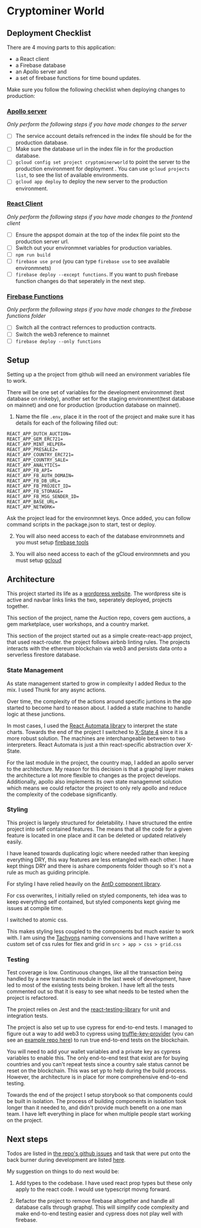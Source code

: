 # Cryptominer World

## Deployment Checklist

There are 4 moving parts to this application:

- a React client
- a Firebase database
- an Apollo server and
- a set of firebase functions for time bound updates.

Make sure you follow the following checklist when deploying changes to production:

### [Apollo server](https://github.com/CryptoMinerWorld/server)

_Only perform the following steps if you have made changes to the server_

- [ ] The service account details refrenced in the index file should be for the production database.
- [ ] Make sure the database url in the index file in for the production database.
- [ ] `gcloud config set project cryptominerworld` to point the server to the production environment for deployment . You can use `gcloud projects list`, to see the list of available environments.
- [ ] `gcloud app deploy` to deploy the new server to the production environment.

### [React Client](https://github.com/CryptoMinerWorld/auction/tree/master/src)

_Only perform the following steps if you have made changes to the frontend client_

- [ ] Ensure the appspot domain at the top of the index file point sto the production server url.
- [ ] Switch out your environmnet variables for production variables.
- [ ] `npm run build`
- [ ] `firebase use prod` (you can type `firebase use` to see available environmnets)
- [ ] `firebase deploy --except functions`. If you want to push firebase function changes do that seperately in the next step.

### [Firebase Functions](https://github.com/CryptoMinerWorld/auction/tree/master/functions)

_Only perform the following steps if you have made changes to the firebase functions folder_

- [ ] Switch all the contract refernces to production contracts.
- [ ] Switch the web3 reference to mainnet
- [ ] `firebase deploy --only functions`

## Setup

Setting up a the project from github will need an environment variables file to work.

There will be one set of variables for the development environmnet (test database on rinkeby), another set for the staging environment(test database on mainnet) and one for production (production database on mainnet).

1. Name the file `.env`, place it in the root of the project and make sure it has details for each of the following filled out:

```
REACT_APP_DUTCH_AUCTION=
REACT_APP_GEM_ERC721=
REACT_APP_MINT_HELPER=
REACT_APP_PRESALE2=
REACT_APP_COUNTRY_ERC721=
REACT_APP_COUNTRY_SALE=
REACT_APP_ANALYTICS=
REACT_APP_FB_API=
REACT_APP_FB_AUTH_DOMAIN=
REACT_APP_FB_DB_URL=
REACT_APP_FB_PROJECT_ID=
REACT_APP_FB_STORAGE=
REACT_APP_FB_MSG_SENDER_ID=
REACT_APP_BASE_URL=
REACT_APP_NETWORK=
```

Ask the project lead for the environmnet keys. Once added, you can follow command scripts in the package.json to start, test or deploy.

2. You will also need access to each of the database environmnets and you must setup [firebase tools](https://github.com/firebase/firebase-tools)

3. You will also need access to each of the gCloud environmnets and you must setup [gcloud](https://cloud.google.com/sdk/)

## Architecture

This project started its life as a [wordpress website](https://cryptominerworld.com/). The wordpress site is active and navbar links links the two, seperately deployed, projects together.

This section of the project, name the Auction repo, covers gem auctions, a gem marketplace, user workshops, and a country market.

This section of the project started out as a simple create-react-app project, that used react-router. the project follows airbnb linting rules. The projects interacts with the ethereum blockchain via web3 and persists data onto a serverless firestore database.

### State Management

As state management started to grow in complexity I added Redux to the mix. I used Thunk for any async actions.

Over time, the complexity of the actions around specific juntions in the app started to become hard to reason about. I added a state machine to handle logic at these junctions.

In most cases, I used the [React Automata library](https://github.com/MicheleBertoli/react-automata) to interpret the state charts. Towards the end of the project I switched to [X-State 4](https://xstate.js.org/docs/) since it is a more robust solution. The machines are interchangeable between to two interpreters. React Automata is just a thin react-specific abstraction over X-State.

For the last module in the project, the country map, I added an apollo server to the architecture. My reason for this decision is that a graphql layer makes the architecture a lot more flexible to changes as the project develops. Additionally, apollo also implements its own state managemnet solution which means we could refactor the project to only rely apollo and reduce the complexity of the codebase significantly.

### Styling

This project is largely structured for deletability. I have structured the entire project into self contained features. The means that all the code for a given feature is located in one place and it can be deleted or updated relatively easily.

I have leaned towards duplicating logic where needed rather than keeping everything DRY, this way features are less entangled with each other. I have kept things DRY and there is ashare components folder though so it's not a rule as much as guiding principle.

For styling I have relied heavily on the [AntD component library](https://ant.design/docs/react/introduce).

For css overwrites, I initially relied on styled components, teh idea was to keep everything self contained, but styled components kept giving me issues at compile time.

I switched to atomic css.

This makes styling less coupled to the components but much easier to work with. I am using the [Tachyons](https://tachyons.io/docs/) naming convensions and I have written a custom set of css rules for flex and grid in `src > app > css > grid.css`

### Testing

Test coverage is low. Continuous changes, like all the transaction being handled by a new transactin module in the last week of development, have led to most of the existing tests being broken. I have left all the tests commented out so that it is easy to see what needs to be tested when the project is refactored.

The project relies on Jest and the [react-testing-library](https://github.com/kentcdodds/react-testing-library) for unit and integration tests.

The project is also set up to use cypress for end-to-end tests. I managed to figure out a way to add web3 to cypress using [truffle-key-provider](https://www.npmjs.com/package/truffle-privatekey-provider) (you can see an [example repo here](https://github.com/MichalZalecki/cypress-web3-testing)) to run true end-to-end tests on the blockchain.

You will need to add your wallet variables and a private key as cypress variables to enable this. The only end-to-end test that exist are for buying countries and you can't repeat tests since a country sale status cannot be reset on the blockchain. This was set yp to help during the build process. However, the architecture is in place for more comprehensive end-to-end testing.

Towards the end of the project I setup storybook so that components could be built in isolation. The process of building components in isolation took longer than it needed to, and didn't provide much benefit on a one man team. I have left everything in place for when multiple people start working on the project.

## Next steps

Todos are listed in [the repo's github issues](https://github.com/CryptoMinerWorld/auction/issues) and task that were put onto the back burner during development are listed [here](https://github.com/CryptoMinerWorld/auction/projects/1#column-3533502).

My suggestion on things to do next would be:

1. Add types to the codebase. I have used react prop types but these only apply to the react code. I would use typescript movng forward.

2. Refactor the project to remove firebase altogether and handle all database calls through graphql. This will simplify code complexity and make end-to-end testing easier and cypress does not play well with firebase.
